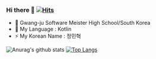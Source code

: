 ### Hi there 👋 [![Hits](https://hits.seeyoufarm.com/api/count/incr/badge.svg?url=https%3A%2F%2Fgithub.com%2Fminhyuuk%2FREADME.md&count_bg=%2379C83D&title_bg=%23555555&icon=android.svg&icon_color=%2396E163&title=hits&edge_flat=false)](https://hits.seeyoufarm.com)

- 🔭 Gwang-ju Software Meister High School/South Korea
- 🌱 My Language : Kotlin
- ⚡ My Korean Name : 정민혁

![Anurag's github stats](https://github-readme-stats.vercel.app/api?username=minhyuuk&show_icons=true&theme=radical)
[![Top Langs](https://github-readme-stats.vercel.app/api/top-langs/?username=minhyuuk&layout=compact)](https://github.com/anuraghazra/github-readme-stats)
<!--
**Minhyuk Jung/minhyuuk** is a ✨ _special_ ✨ repository because its `README.md` (this file) appears on your GitHub profile.
나중에 세부적인 것도 

-->
